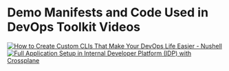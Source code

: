 # Demo Manifests and Code Used in DevOps Toolkit Videos

[![How to Create Custom CLIs That Make Your DevOps Life Easier - Nushell](https://img.youtube.com/vi/TgQZz2kGysk/0.jpg)](https://youtu.be/TgQZz2kGysk)
[![Full Application Setup in Internal Developer Platform (IDP) with Crossplane](https://img.youtube.com/vi/WpgiVlODt4I/0.jpg)](https://youtu.be/WpgiVlODt4I)
